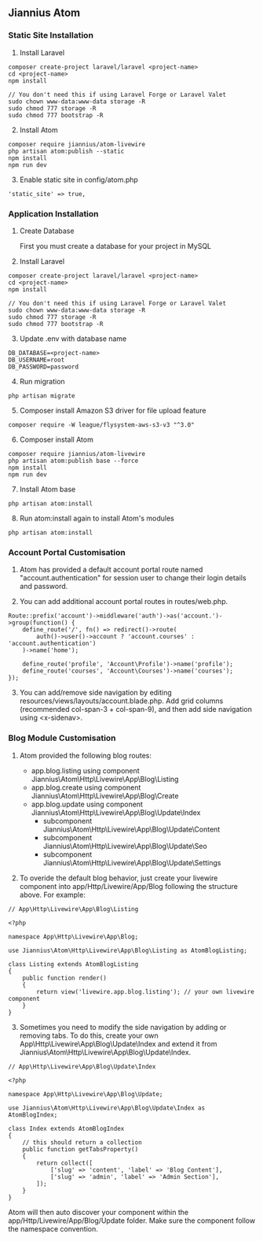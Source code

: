 ## Jiannius Atom

### Static Site Installation

1. Install Laravel

```
composer create-project laravel/laravel <project-name>
cd <project-name>
npm install

// You don't need this if using Laravel Forge or Laravel Valet
sudo chown www-data:www-data storage -R
sudo chmod 777 storage -R
sudo chmod 777 bootstrap -R
```

2. Install Atom

```
composer require jiannius/atom-livewire
php artisan atom:publish --static
npm install
npm run dev
```

3. Enable static site in config/atom.php

```
'static_site' => true,
```


### Application Installation

1. Create Database

    First you must create a database for your project in MySQL

2. Install Laravel

```
composer create-project laravel/laravel <project-name>
cd <project-name>
npm install

// You don't need this if using Laravel Forge or Laravel Valet
sudo chown www-data:www-data storage -R
sudo chmod 777 storage -R
sudo chmod 777 bootstrap -R
```

3. Update .env with database name

```
DB_DATABASE=<project-name>
DB_USERNAME=root
DB_PASSWORD=password
```

4. Run migration

```
php artisan migrate
```

5. Composer install Amazon S3 driver for file upload feature

```
composer require -W league/flysystem-aws-s3-v3 "^3.0"
```

6. Composer install Atom

```
composer require jiannius/atom-livewire
php artisan atom:publish base --force
npm install
npm run dev
```

7. Install Atom base

```
php artisan atom:install
```

8. Run atom:install again to install Atom's modules

```
php artisan atom:install
```

### Account Portal Customisation

1. Atom has provided a default account portal route named "account.authentication" for session user to change their login details and password.

2. You can add additional account portal routes in routes/web.php.

```
Route::prefix('account')->middleware('auth')->as('account.')->group(function() {
    define_route('/', fn() => redirect()->route(
        auth()->user()->account ? 'account.courses' : 'account.authentication')
    )->name('home');
    
    define_route('profile', 'Account\Profile')->name('profile');
    define_route('courses', 'Account\Courses')->name('courses');
});
```

3. You can add/remove side navigation by editing resources/views/layouts/account.blade.php. Add grid columns (recommended col-span-3 + col-span-9), and then add side navigation using &lt;x-sidenav&gt;.

### Blog Module Customisation

1. Atom provided the following blog routes:
    - app.blog.listing using component Jiannius\Atom\Http\Livewire\App\Blog\Listing
    - app.blog.create using component Jiannius\Atom\Http\Livewire\App\Blog\Create
    - app.blog.update using component Jiannius\Atom\Http\Livewire\App\Blog\Update\Index
        - subcomponent Jiannius\Atom\Http\Livewire\App\Blog\Update\Content
        - subcomponent Jiannius\Atom\Http\Livewire\App\Blog\Update\Seo
        - subcomponent Jiannius\Atom\Http\Livewire\App\Blog\Update\Settings

2. To overide the default blog behavior, just create your livewire component into app/Http/Livewire/App/Blog following the structure above. For example:

```
// App\Http\Livewire\App\Blog\Listing

<?php

namespace App\Http\Livewire\App\Blog;

use Jiannius\Atom\Http\Livewire\App\Blog\Listing as AtomBlogListing;

class Listing extends AtomBlogListing
{
    public function render()
    {
        return view('livewire.app.blog.listing'); // your own livewire component
    }
}
```

3. Sometimes you need to modify the side navigation by adding or removing tabs. To do this, create your own App\Http\Livewire\App\Blog\Update\Index and extend it from Jiannius\Atom\Http\Livewire\App\Blog\Update\Index.

```
// App\Http\Livewire\App\Blog\Update\Index

<?php

namespace App\Http\Livewire\App\Blog\Update;

use Jiannius\Atom\Http\Livewire\App\Blog\Update\Index as AtomBlogIndex;

class Index extends AtomBlogIndex
{
    // this should return a collection
    public function getTabsProperty()
    {
        return collect([
            ['slug' => 'content', 'label' => 'Blog Content'],
            ['slug' => 'admin', 'label' => 'Admin Section'],
        ]);
    }
}
```

Atom will then auto discover your component within the app/Http/Livewire/App/Blog/Update folder. Make sure the component follow the namespace convention.
